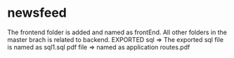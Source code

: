 # newsfeed

The frontend folder is added and named as frontEnd. 
All other folders in the master brach is related to backend.
EXPORTED sql => The exported sql file is named as sql1.sql
pdf file => named as application routes.pdf


